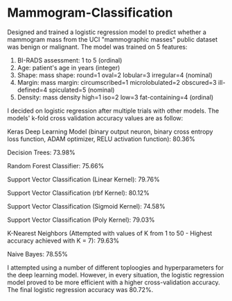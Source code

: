 # Mammogram-Classification

Designed and trained a logistic regression model to predict whether a mammogram mass from the UCI "mammographic masses" public dataset was benign or malignant. The model was trained on 5 features:

1. BI-RADS assessment: 1 to 5 (ordinal)
2. Age: patient's age in years (integer)
3. Shape: mass shape: round=1 oval=2 lobular=3 irregular=4 (nominal)
4. Margin: mass margin: circumscribed=1 microlobulated=2 obscured=3 ill-defined=4 spiculated=5 (nominal)
5. Density: mass density high=1 iso=2 low=3 fat-containing=4 (ordinal)

I decided on logistic regression after multiple trials with other models. The models' k-fold cross validation accuracy values are as follow:

  Keras Deep Learning Model (binary output neuron, binary cross entropy loss function, ADAM optimizer, RELU activation function): 80.36%
  
  Decision Trees: 73.98%
  
  Random Forest Classifier: 75.66%
  
  Support Vector Classification (Linear Kernel): 79.76%
  
  Support Vector Classification (rbf Kernel): 80.12%
  
  Support Vector Classification (Sigmoid Kernel): 74.58%
  
  Support Vector Classification (Poly Kernel): 79.03%
  
  K-Nearest Neighbors (Attempted with values of K from 1 to 50 - Highest accuracy achieved with K = 7): 79.63%
  
  Naive Bayes: 78.55%

I attempted using a number of different toploogies and hyperparameters for the deep learning model. However, in every situation, the logistic regression model proved to be more efficient with a higher cross-validation accuracy. The final logistic regression accuracy was 80.72%.

